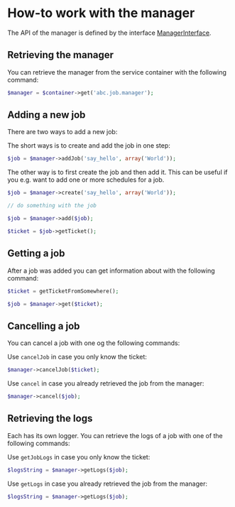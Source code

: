 How-to work with the manager
============================

The API of the manager is defined by the interface [ManagerInterface](../Job/ManagerInterface.php).

## Retrieving the manager

You can retrieve the manager from the service container with the following command:

```php
$manager = $container->get('abc.job.manager');
```

## Adding a new job

There are two ways to add a new job:

The short ways is to create and add the job in one step:

```php
$job = $manager->addJob('say_hello', array('World'));
```

The other way is to first create the job and then add it. This can be useful if you e.g. want to add one or more schedules for a job.

```php
$job = $manager->create('say_hello', array('World'));

// do something with the job

$job = $manager->add($job);

$ticket = $job->getTicket();
```

## Getting a job

After a job was added you can get information about with the following command:

```php
$ticket = getTicketFromSomewhere();

$job = $manager->get($ticket);
```

## Cancelling a job

You can cancel a job with one og the following commands:

Use `cancelJob` in case you only know the ticket:

```php
$manager->cancelJob($ticket);
```

Use `cancel` in case you already retrieved the job from the manager:

```php
$manager->cancel($job);
```

## Retrieving the logs

Each has its own logger. You can retrieve the logs of a job with one of the following commands:

Use `getJobLogs` in case you only know the ticket:

```php
$logsString = $manager->getLogs($job);
```

Use `getLogs` in case you already retrieved the job from the manager:

```php
$logsString = $manager->getLogs($job);
```